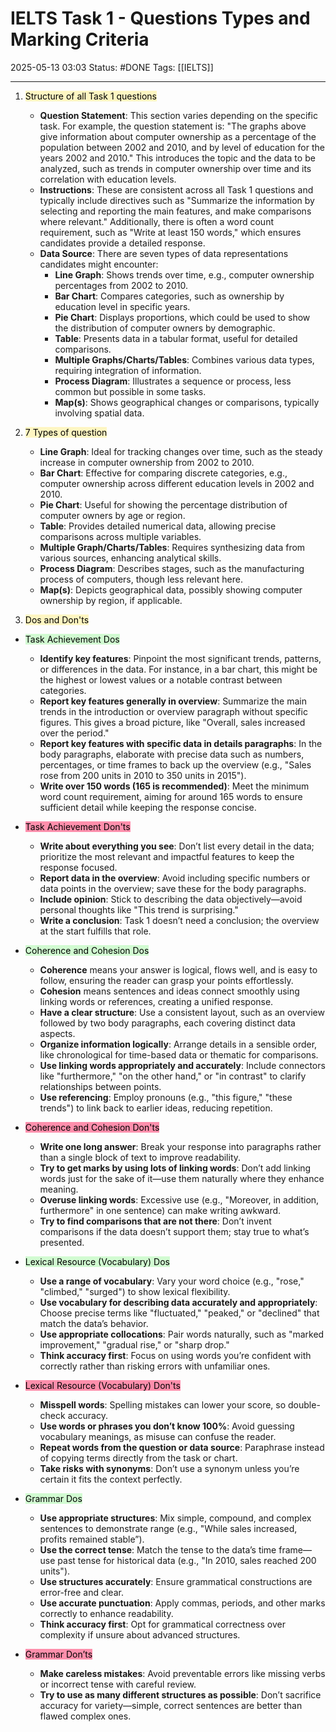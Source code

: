 # IELTS Task 1 - Questions Types and Marking Criteria

2025-05-13 03:03
Status: #DONE 
Tags: [[IELTS]] 

---

1. <mark style="background: #FFF3A3A6;">Structure of all Task 1 questions</mark>
	- **Question Statement**: This section varies depending on the specific task. For example, the question statement is: "The graphs above give information about computer ownership as a percentage of the population between 2002 and 2010, and by level of education for the years 2002 and 2010." This introduces the topic and the data to be analyzed, such as trends in computer ownership over time and its correlation with education levels.
	- **Instructions**: These are consistent across all Task 1 questions and typically include directives such as "Summarize the information by selecting and reporting the main features, and make comparisons where relevant." Additionally, there is often a word count requirement, such as "Write at least 150 words," which ensures candidates provide a detailed response.
	- **Data Source**: There are seven types of data representations candidates might encounter:
	  - **Line Graph**: Shows trends over time, e.g., computer ownership percentages from 2002 to 2010.
	  - **Bar Chart**: Compares categories, such as ownership by education level in specific years.
	  - **Pie Chart**: Displays proportions, which could be used to show the distribution of computer owners by demographic.
	  - **Table**: Presents data in a tabular format, useful for detailed comparisons.
	  - **Multiple Graphs/Charts/Tables**: Combines various data types, requiring integration of information.
	  - **Process Diagram**: Illustrates a sequence or process, less common but possible in some tasks.
	  - **Map(s)**: Shows geographical changes or comparisons, typically involving spatial data.

2. <mark style="background: #FFF3A3A6;">7 Types of question</mark>
	- **Line Graph**: Ideal for tracking changes over time, such as the steady increase in computer ownership from 2002 to 2010.
	- **Bar Chart**: Effective for comparing discrete categories, e.g., computer ownership across different education levels in 2002 and 2010.
	- **Pie Chart**: Useful for showing the percentage distribution of computer owners by age or region.
	- **Table**: Provides detailed numerical data, allowing precise comparisons across multiple variables.
	- **Multiple Graph/Charts/Tables**: Requires synthesizing data from various sources, enhancing analytical skills.
	- **Process Diagram**: Describes stages, such as the manufacturing process of computers, though less relevant here.
	- **Map(s)**: Depicts geographical data, possibly showing computer ownership by region, if applicable.

3. <mark style="background: #FFF3A3A6;">Dos and Don'ts</mark>

- <mark style="background: #BBFABBA6;">Task Achievement Dos</mark>
	- **Identify key features**: Pinpoint the most significant trends, patterns, or differences in the data. For instance, in a bar chart, this might be the highest or lowest values or a notable contrast between categories.
	- **Report key features generally in overview**: Summarize the main trends in the introduction or overview paragraph without specific figures. This gives a broad picture, like "Overall, sales increased over the period."
	- **Report key features with specific data in details paragraphs**: In the body paragraphs, elaborate with precise data such as numbers, percentages, or time frames to back up the overview (e.g., "Sales rose from 200 units in 2010 to 350 units in 2015").
	- **Write over 150 words (165 is recommended)**: Meet the minimum word count requirement, aiming for around 165 words to ensure sufficient detail while keeping the response concise.

- <mark style="background: #FF5582A6;">Task Achievement Don'ts</mark>
	- **Write about everything you see**: Don’t list every detail in the data; prioritize the most relevant and impactful features to keep the response focused.
	- **Report data in the overview**: Avoid including specific numbers or data points in the overview; save these for the body paragraphs.
	- **Include opinion**: Stick to describing the data objectively—avoid personal thoughts like "This trend is surprising."
	- **Write a conclusion**: Task 1 doesn’t need a conclusion; the overview at the start fulfills that role.

- <mark style="background: #BBFABBA6;">Coherence and Cohesion Dos</mark>
	- **Coherence** means your answer is logical, flows well, and is easy to follow, ensuring the reader can grasp your points effortlessly.
	- **Cohesion** means sentences and ideas connect smoothly using linking words or references, creating a unified response.
	- **Have a clear structure**: Use a consistent layout, such as an overview followed by two body paragraphs, each covering distinct data aspects.
	- **Organize information logically**: Arrange details in a sensible order, like chronological for time-based data or thematic for comparisons.
	- **Use linking words appropriately and accurately**: Include connectors like "furthermore," "on the other hand," or "in contrast" to clarify relationships between points.
	- **Use referencing**: Employ pronouns (e.g., "this figure," "these trends") to link back to earlier ideas, reducing repetition.

- <mark style="background: #FF5582A6;">Coherence and Cohesion Don'ts</mark>
	- **Write one long answer**: Break your response into paragraphs rather than a single block of text to improve readability.
	- **Try to get marks by using lots of linking words**: Don’t add linking words just for the sake of it—use them naturally where they enhance meaning.
	- **Overuse linking words**: Excessive use (e.g., "Moreover, in addition, furthermore" in one sentence) can make writing awkward.
	- **Try to find comparisons that are not there**: Don’t invent comparisons if the data doesn’t support them; stay true to what’s presented.

- <mark style="background: #BBFABBA6;">Lexical Resource (Vocabulary) Dos</mark>
	- **Use a range of vocabulary**: Vary your word choice (e.g., "rose," "climbed," "surged") to show lexical flexibility.
	- **Use vocabulary for describing data accurately and appropriately**: Choose precise terms like "fluctuated," "peaked," or "declined" that match the data’s behavior.
	- **Use appropriate collocations**: Pair words naturally, such as "marked improvement," "gradual rise," or "sharp drop."
	- **Think accuracy first**: Focus on using words you’re confident with correctly rather than risking errors with unfamiliar ones.

- <mark style="background: #FF5582A6;">Lexical Resource (Vocabulary) Don'ts</mark>
	- **Misspell words**: Spelling mistakes can lower your score, so double-check accuracy.
	- **Use words or phrases you don’t know 100%**: Avoid guessing vocabulary meanings, as misuse can confuse the reader.
	- **Repeat words from the question or data source**: Paraphrase instead of copying terms directly from the task or chart.
	- **Take risks with synonyms**: Don’t use a synonym unless you’re certain it fits the context perfectly.

- <mark style="background: #BBFABBA6;">Grammar Dos</mark>
	- **Use appropriate structures**: Mix simple, compound, and complex sentences to demonstrate range (e.g., "While sales increased, profits remained stable”).
	- **Use the correct tense**: Match the tense to the data’s time frame—use past tense for historical data (e.g., "In 2010, sales reached 200 units").
	- **Use structures accurately**: Ensure grammatical constructions are error-free and clear.
	- **Use accurate punctuation**: Apply commas, periods, and other marks correctly to enhance readability.
	- **Think accuracy first**: Opt for grammatical correctness over complexity if unsure about advanced structures.

- <mark style="background: #FF5582A6;">Grammar Don’ts</mark>
	- **Make careless mistakes**: Avoid preventable errors like missing verbs or incorrect tense with careful review.
	- **Try to use as many different structures as possible**: Don’t sacrifice accuracy for variety—simple, correct sentences are better than flawed complex ones.
